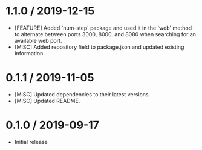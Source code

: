 1.1.0 / 2019-12-15
==================
* [FEATURE] Added 'num-step' package and used it in the 'web' method to alternate between ports 3000, 8000, and 8080 when searching for an available web port.
* [MISC] Added repository field to package.json and updated existing information.

0.1.1 / 2019-11-05
==================
* [MISC] Updated dependencies to their latest versions.
* [MISC] Updated README.

0.1.0 / 2019-09-17
==================
* Initial release